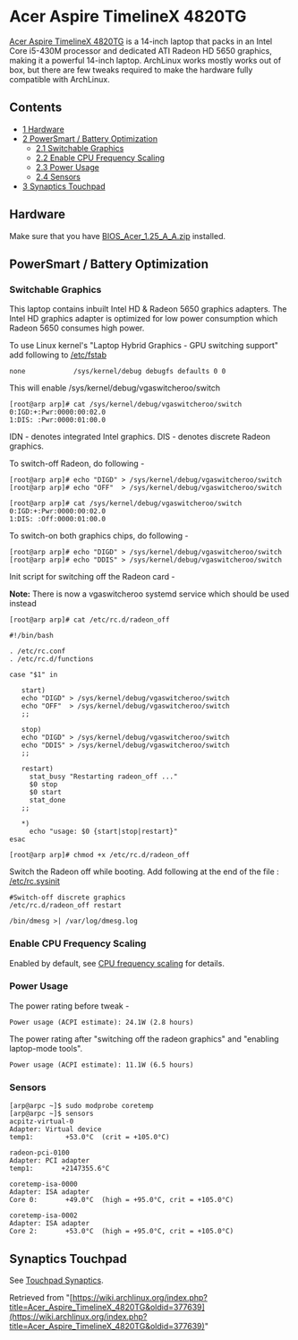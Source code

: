 # Acer Aspire TimelineX 4820TG

[Acer Aspire TimelineX 4820TG](http://www.acer.com/timelinex/eng/) is a 14-inch laptop that packs in an Intel Core i5-430M processor and dedicated ATI Radeon HD 5650 graphics, making it a powerful 14-inch laptop. ArchLinux works mostly works out of box, but there are few tweaks required to make the hardware fully compatible with ArchLinux.

## Contents

*   [1 Hardware](#Hardware)
*   [2 PowerSmart / Battery Optimization](#PowerSmart_.2F_Battery_Optimization)
    *   [2.1 Switchable Graphics](#Switchable_Graphics)
    *   [2.2 Enable CPU Frequency Scaling](#Enable_CPU_Frequency_Scaling)
    *   [2.3 Power Usage](#Power_Usage)
    *   [2.4 Sensors](#Sensors)
*   [3 Synaptics Touchpad](#Synaptics_Touchpad)

## Hardware

Make sure that you have [BIOS_Acer_1.25_A_A.zip](http://global-download.acer.com/GDFiles/BIOS/BIOS/BIOS_Acer_1.25_A_A.zip?acerid=634376587472171000&Step1=NOTEBOOK&Step2=ASPIRE&Step3=ASPIRE%204820TG&OS=ALL&LC=en&BC=ACER&SC=PA_7) installed.

## PowerSmart / Battery Optimization

### Switchable Graphics

This laptop contains inbuilt Intel HD & Radeon 5650 graphics adapters. The Intel HD graphics adapter is optimized for low power consumption which Radeon 5650 consumes high power.

To use Linux kernel's "Laptop Hybrid Graphics - GPU switching support" add following to [/etc/fstab](https://wiki.archlinux.org/index.php/Fstab)

```
none            /sys/kernel/debug debugfs defaults 0 0

```

This will enable /sys/kernel/debug/vgaswitcheroo/switch

```
[root@arp arp]# cat /sys/kernel/debug/vgaswitcheroo/switch
0:IGD:+:Pwr:0000:00:02.0
1:DIS: :Pwr:0000:01:00.0

```

IDN - denotes integrated Intel graphics. DIS - denotes discrete Radeon graphics.

To switch-off Radeon, do following -

```
[root@arp arp]# echo "DIGD" > /sys/kernel/debug/vgaswitcheroo/switch
[root@arp arp]# echo "OFF"  > /sys/kernel/debug/vgaswitcheroo/switch

```

```
[root@arp arp]# cat /sys/kernel/debug/vgaswitcheroo/switch
0:IGD:+:Pwr:0000:00:02.0
1:DIS: :Off:0000:01:00.0

```

To switch-on both graphics chips, do following -

```
[root@arp arp]# echo "DIGD" > /sys/kernel/debug/vgaswitcheroo/switch
[root@arp arp]# echo "DDIS" > /sys/kernel/debug/vgaswitcheroo/switch

```

Init script for switching off the Radeon card -

**Note:** There is now a vgaswitcheroo systemd service which should be used instead

```
[root@arp arp]# cat /etc/rc.d/radeon_off 

#!/bin/bash

. /etc/rc.conf
. /etc/rc.d/functions

case "$1" in

   start)
   echo "DIGD" > /sys/kernel/debug/vgaswitcheroo/switch
   echo "OFF"  > /sys/kernel/debug/vgaswitcheroo/switch
   ;;

   stop)
   echo "DIGD" > /sys/kernel/debug/vgaswitcheroo/switch
   echo "DDIS" > /sys/kernel/debug/vgaswitcheroo/switch
   ;;

   restart)
     stat_busy "Restarting radeon_off ..."
     $0 stop
     $0 start
     stat_done
   ;;

   *)
     echo "usage: $0 {start|stop|restart}"
esac

[root@arp arp]# chmod +x /etc/rc.d/radeon_off 

```

Switch the Radeon off while booting. Add following at the end of the file : [/etc/rc.sysinit](https://wiki.archlinux.org/index.php/Rc.sysinit)

```
#Switch-off discrete graphics
/etc/rc.d/radeon_off restart

/bin/dmesg >| /var/log/dmesg.log

```

### Enable CPU Frequency Scaling

Enabled by default, see [CPU frequency scaling](/index.php/CPU_frequency_scaling "CPU frequency scaling") for details.

### Power Usage

The power rating before tweak -

```
Power usage (ACPI estimate): 24.1W (2.8 hours)

```

The power rating after "switching off the radeon graphics" and "enabling laptop-mode tools".

```
Power usage (ACPI estimate): 11.1W (6.5 hours)

```

### Sensors

```
[arp@arpc ~]$ sudo modprobe coretemp
[arp@arpc ~]$ sensors
acpitz-virtual-0
Adapter: Virtual device
temp1:        +53.0°C  (crit = +105.0°C)

radeon-pci-0100
Adapter: PCI adapter
temp1:       +2147355.6°C  

coretemp-isa-0000
Adapter: ISA adapter
Core 0:       +49.0°C  (high = +95.0°C, crit = +105.0°C)

coretemp-isa-0002
Adapter: ISA adapter
Core 2:       +53.0°C  (high = +95.0°C, crit = +105.0°C)

```

## Synaptics Touchpad

See [Touchpad Synaptics](/index.php/Touchpad_Synaptics "Touchpad Synaptics").

Retrieved from "[https://wiki.archlinux.org/index.php?title=Acer_Aspire_TimelineX_4820TG&oldid=377639](https://wiki.archlinux.org/index.php?title=Acer_Aspire_TimelineX_4820TG&oldid=377639)"